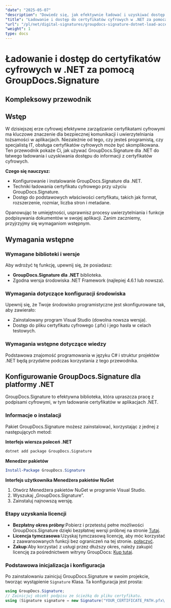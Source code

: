```yaml
---
"date": "2025-05-07"
"description": "Dowiedz się, jak efektywnie ładować i uzyskiwać dostęp do certyfikatów cyfrowych za pomocą GroupDocs.Signature dla .NET. Zwiększ bezpieczeństwo swojej aplikacji dzięki temu przewodnikowi krok po kroku."
"title": "Ładowanie i dostęp do certyfikatów cyfrowych w .NET za pomocą GroupDocs.Signature&#58; – kompleksowy przewodnik"
"url": "/pl/net/digital-signatures/groupdocs-signature-dotnet-load-access-digital-certificates/"
"weight": 1
type: docs
---
```

# Ładowanie i dostęp do certyfikatów cyfrowych w .NET za pomocą GroupDocs.Signature
## Kompleksowy przewodnik

## Wstęp
W dzisiejszej erze cyfrowej efektywne zarządzanie certyfikatami cyfrowymi ma kluczowe znaczenie dla bezpiecznej komunikacji i uwierzytelniania tożsamości w aplikacjach. Niezależnie od tego, czy jesteś programistą, czy specjalistą IT, obsługa certyfikatów cyfrowych może być skomplikowana. Ten przewodnik pokaże Ci, jak używać GroupDocs.Signature dla .NET do łatwego ładowania i uzyskiwania dostępu do informacji z certyfikatów cyfrowych.

**Czego się nauczysz:**
- Konfigurowanie i instalowanie GroupDocs.Signature dla .NET.
- Techniki ładowania certyfikatu cyfrowego przy użyciu GroupDocs.Signature.
- Dostęp do podstawowych właściwości certyfikatu, takich jak format, rozszerzenie, rozmiar, liczba stron i metadane.

Opanowując te umiejętności, usprawnisz procesy uwierzytelniania i funkcje podpisywania dokumentów w swojej aplikacji. Zanim zaczniemy, przyjrzyjmy się wymaganiom wstępnym.

## Wymagania wstępne
### Wymagane biblioteki i wersje
Aby wdrożyć tę funkcję, upewnij się, że posiadasz:
- **GroupDocs.Signature dla .NET** biblioteka.
- Zgodna wersja środowiska .NET Framework (najlepiej 4.6.1 lub nowsza).

### Wymagania dotyczące konfiguracji środowiska
Upewnij się, że Twoje środowisko programistyczne jest skonfigurowane tak, aby zawierało:
- Zainstalowany program Visual Studio (dowolna nowsza wersja).
- Dostęp do pliku certyfikatu cyfrowego (.pfx) i jego hasła w celach testowych.

### Wymagania wstępne dotyczące wiedzy
Podstawowa znajomość programowania w języku C# i struktur projektów .NET będą przydatne podczas korzystania z tego przewodnika. 

## Konfigurowanie GroupDocs.Signature dla platformy .NET
GroupDocs.Signature to efektywna biblioteka, która upraszcza pracę z podpisami cyfrowymi, w tym ładowanie certyfikatów w aplikacjach .NET.

### Informacje o instalacji
Pakiet GroupDocs.Signature możesz zainstalować, korzystając z jednej z następujących metod:

**Interfejs wiersza poleceń .NET**
```bash
dotnet add package GroupDocs.Signature
```

**Menedżer pakietów**
```powershell
Install-Package GroupDocs.Signature
```

**Interfejs użytkownika Menedżera pakietów NuGet**
1. Otwórz Menedżera pakietów NuGet w programie Visual Studio.
2. Wyszukaj „GroupDocs.Signature”.
3. Zainstaluj najnowszą wersję.

### Etapy uzyskania licencji
- **Bezpłatny okres próbny**:Pobierz i przetestuj pełne możliwości GroupDocs.Signature dzięki bezpłatnej wersji próbnej na stronie [Tutaj](https://releases.groupdocs.com/signature/net/).
- **Licencja tymczasowa**:Uzyskaj tymczasową licencję, aby móc korzystać z zaawansowanych funkcji bez ograniczeń na tej stronie. [połączyć](https://purchase.groupdocs.com/temporary-license/).
- **Zakup**:Aby korzystać z usługi przez dłuższy okres, należy zakupić licencję za pośrednictwem witryny GroupDocs: [Kup tutaj](https://purchase.groupdocs.com/buy).

### Podstawowa inicjalizacja i konfiguracja
Po zainstalowaniu zainicjuj GroupDocs.Signature w swoim projekcie, tworząc wystąpienie `Signature` Klasa. Ta konfiguracja jest prosta:

```csharp
using GroupDocs.Signature;
// Zainicjuj obiekt podpisu ze ścieżką do pliku certyfikatu.
using (Signature signature = new Signature("YOUR_CERTIFICATE_PATH.pfx\